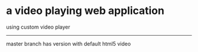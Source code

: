 # a video playing web application

using custom video player
* * *
master branch has version with default html5 video
